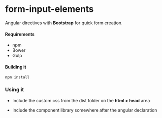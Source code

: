form-input-elements
===================

Angular directives  with __Bootstrap__ for quick form creation.

#### Requirements

* npm
* Bower
* Gulp 

#### Building it
    
    npm install
    
### Using it

* Include the custom.css from the dist folder on the __html > head__ area
    
    <link href="dist/styles/custom.css" rel="stylesheet" type="text/css"/>
    
* Include the component library somewhere after the angular declaration
 
    <script src="dist/script/angularFormElements.js" type="text/javascript"></script>
    
